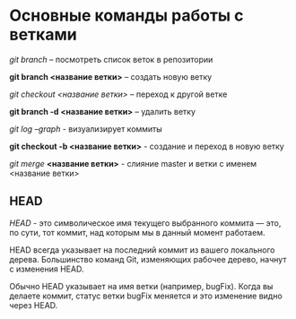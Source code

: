 # Основные команды работы с ветками

*git branch* – посмотреть список веток в репозитории

**git branch <название ветки>** – создать новую ветку

_git checkout <название ветки>_ – переход к другой ветке

__git branch -d <название ветки>__ – удалить ветку

*git log –graph* - визуализирует коммиты

**git checkout -b <название ветки>** - cоздание и переход в новую ветку

*git merge* **<название ветки>** - слияние master и ветки с именем <название ветки>

## HEAD

*HEAD* - это символическое имя текущего выбранного коммита — это, по сути, тот коммит, над которым мы в данный момент работаем.

HEAD всегда указывает на последний коммит из вашего локального дерева. Большинство команд Git, изменяющих рабочее дерево, начнут с изменения HEAD.

Обычно HEAD указывает на имя ветки (например, bugFix). Когда вы делаете коммит, статус ветки bugFix меняется и это изменение видно через HEAD.



